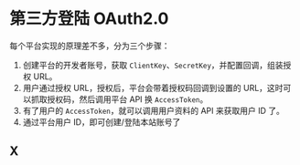# 第三方登陆 OAuth2.0

每个平台实现的原理差不多，分为三个步骤：

1. 创建平台的开发者账号，获取 `ClientKey`、`SecretKey`，并配置回调，组装授权 URL。
2. 用户通过授权 URL，授权后，平台会带着授权码回调到设置的 URL，这时可以抓取授权码，然后调用平台 API 换 `AccessToken`。
3. 有了用户的 `AccessToken`，就可以调用用户资料的 API 来获取用户 ID 了。
4. 通过平台用户 ID，即可创建/登陆本站账号了

## X
